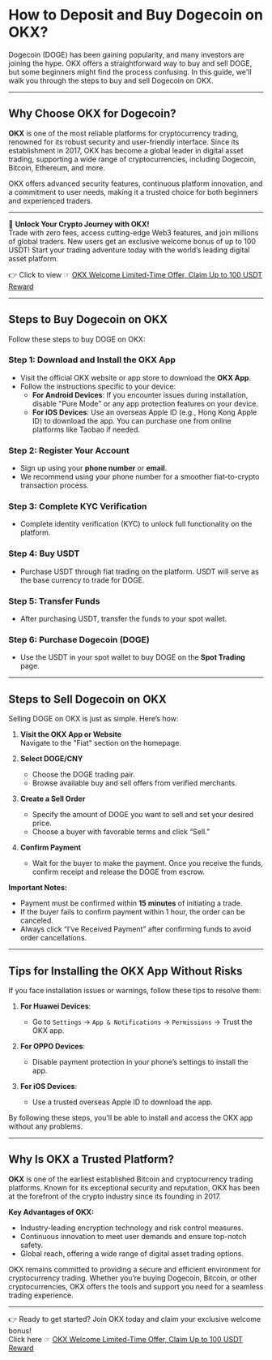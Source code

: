 # How to Deposit and Buy Dogecoin on OKX?

Dogecoin (DOGE) has been gaining popularity, and many investors are joining the hype. OKX offers a straightforward way to buy and sell DOGE, but some beginners might find the process confusing. In this guide, we'll walk you through the steps to buy and sell Dogecoin on OKX.

---

## Why Choose OKX for Dogecoin?

**OKX** is one of the most reliable platforms for cryptocurrency trading, renowned for its robust security and user-friendly interface. Since its establishment in 2017, OKX has become a global leader in digital asset trading, supporting a wide range of cryptocurrencies, including Dogecoin, Bitcoin, Ethereum, and more.

OKX offers advanced security features, continuous platform innovation, and a commitment to user needs, making it a trusted choice for both beginners and experienced traders.

---

🚀 **Unlock Your Crypto Journey with OKX!**  
Trade with zero fees, access cutting-edge Web3 features, and join millions of global traders. New users get an exclusive welcome bonus of up to 100 USDT! Start your trading adventure today with the world’s leading digital asset platform.  

👉 Click to view ☞ [OKX Welcome Limited-Time Offer, Claim Up to 100 USDT Reward](https://bit.ly/OKXe)

---

## Steps to Buy Dogecoin on OKX

Follow these steps to buy DOGE on OKX:

### Step 1: Download and Install the OKX App
- Visit the official OKX website or app store to download the **OKX App**.
- Follow the instructions specific to your device:
  - **For Android Devices**: If you encounter issues during installation, disable "Pure Mode" or any app protection features on your device.
  - **For iOS Devices**: Use an overseas Apple ID (e.g., Hong Kong Apple ID) to download the app. You can purchase one from online platforms like Taobao if needed.

### Step 2: Register Your Account
- Sign up using your **phone number** or **email**.  
- We recommend using your phone number for a smoother fiat-to-crypto transaction process.

### Step 3: Complete KYC Verification
- Complete identity verification (KYC) to unlock full functionality on the platform.

### Step 4: Buy USDT
- Purchase USDT through fiat trading on the platform. USDT will serve as the base currency to trade for DOGE.

### Step 5: Transfer Funds
- After purchasing USDT, transfer the funds to your spot wallet.

### Step 6: Purchase Dogecoin (DOGE)
- Use the USDT in your spot wallet to buy DOGE on the **Spot Trading** page.

---

## Steps to Sell Dogecoin on OKX

Selling DOGE on OKX is just as simple. Here’s how:

1. **Visit the OKX App or Website**  
   Navigate to the "Fiat" section on the homepage.

2. **Select DOGE/CNY**  
   - Choose the DOGE trading pair.  
   - Browse available buy and sell offers from verified merchants.  

3. **Create a Sell Order**  
   - Specify the amount of DOGE you want to sell and set your desired price.  
   - Choose a buyer with favorable terms and click “Sell.”  

4. **Confirm Payment**  
   - Wait for the buyer to make the payment. Once you receive the funds, confirm receipt and release the DOGE from escrow.  

**Important Notes:**
- Payment must be confirmed within **15 minutes** of initiating a trade.
- If the buyer fails to confirm payment within 1 hour, the order can be canceled.
- Always click “I’ve Received Payment” after confirming funds to avoid order cancellations.

---

## Tips for Installing the OKX App Without Risks

If you face installation issues or warnings, follow these tips to resolve them:

1. **For Huawei Devices**:
   - Go to `Settings` → `App & Notifications` → `Permissions` → Trust the OKX app.

2. **For OPPO Devices**:
   - Disable payment protection in your phone’s settings to install the app.

3. **For iOS Devices**:
   - Use a trusted overseas Apple ID to download the app.

By following these steps, you’ll be able to install and access the OKX app without any problems.

---

## Why Is OKX a Trusted Platform?

**OKX** is one of the earliest established Bitcoin and cryptocurrency trading platforms. Known for its exceptional security and reputation, OKX has been at the forefront of the crypto industry since its founding in 2017.

**Key Advantages of OKX:**
- Industry-leading encryption technology and risk control measures.  
- Continuous innovation to meet user demands and ensure top-notch safety.  
- Global reach, offering a wide range of digital asset trading options.  

OKX remains committed to providing a secure and efficient environment for cryptocurrency trading. Whether you’re buying Dogecoin, Bitcoin, or other cryptocurrencies, OKX offers the tools and support you need for a seamless trading experience.

---

👉 Ready to get started? Join OKX today and claim your exclusive welcome bonus!  
Click here ☞ [OKX Welcome Limited-Time Offer, Claim Up to 100 USDT Reward](https://bit.ly/OKXe)
